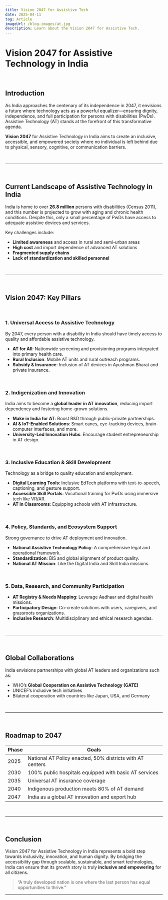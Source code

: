 ```yaml
---
title: Vision 2047 for Assistive Tech
date: 2025-04-11
tag: Article
imageUrl: /blog-images/at.jpg
description: Learn about the Vision 2047 for Assistive Tech.
---
```


# Vision 2047 for Assistive Technology in India

<br/>

## Introduction

As India approaches the centenary of its independence in 2047, it envisions a future where technology acts as a powerful equalizer—ensuring dignity, independence, and full participation for persons with disabilities (PwDs). Assistive Technology (AT) stands at the forefront of this transformative agenda.

**Vision 2047** for Assistive Technology in India aims to create an inclusive, accessible, and empowered society where no individual is left behind due to physical, sensory, cognitive, or communication barriers.

<br/>

---
<br/>

## Current Landscape of Assistive Technology in India

India is home to over **26.8 million** persons with disabilities (Census 2011), and this number is projected to grow with aging and chronic health conditions. Despite this, only a small percentage of PwDs have access to adequate assistive devices and services.

Key challenges include:
- **Limited awareness** and access in rural and semi-urban areas
- **High cost** and import dependence of advanced AT solutions
- **Fragmented supply chains**
- **Lack of standardization and skilled personnel**

<br/>

---
<br/>

## Vision 2047: Key Pillars
<br/>

### 1. **Universal Access to Assistive Technology**

By 2047, every person with a disability in India should have timely access to quality and affordable assistive technology.

- **AT for All**: Nationwide screening and provisioning programs integrated into primary health care.
- **Rural Inclusion**: Mobile AT units and rural outreach programs.
- **Subsidy & Insurance**: Inclusion of AT devices in Ayushman Bharat and private insurance.
<br/>

### 2. **Indigenization and Innovation**

India aims to become a **global leader in AT innovation**, reducing import dependency and fostering home-grown solutions.

- **Make in India for AT**: Boost R&D through public-private partnerships.
- **AI & IoT-Enabled Solutions**: Smart canes, eye-tracking devices, brain-computer interfaces, and more.
- **University-Led Innovation Hubs**: Encourage student entrepreneurship in AT design.
<br/>

### 3. **Inclusive Education & Skill Development**

Technology as a bridge to quality education and employment.

- **Digital Learning Tools**: Inclusive EdTech platforms with text-to-speech, captioning, and gesture support.
- **Accessible Skill Portals**: Vocational training for PwDs using immersive tech like VR/AR.
- **AT in Classrooms**: Equipping schools with AT infrastructure.
<br/>

### 4. **Policy, Standards, and Ecosystem Support**

Strong governance to drive AT deployment and innovation.

- **National Assistive Technology Policy**: A comprehensive legal and operational framework.
- **Standardization**: BIS and global alignment of product quality.
- **National AT Mission**: Like the Digital India and Skill India missions.
<br/>

### 5. **Data, Research, and Community Participation**

- **AT Registry & Needs Mapping**: Leverage Aadhaar and digital health missions.
- **Participatory Design**: Co-create solutions with users, caregivers, and grassroots organizations.
- **Inclusive Research**: Multidisciplinary and ethical research agendas.
<br/>

---
<br/>

## Global Collaborations

India envisions partnerships with global AT leaders and organizations such as:
- WHO’s **Global Cooperation on Assistive Technology (GATE)**
- UNICEF’s inclusive tech initiatives
- Bilateral cooperation with countries like Japan, USA, and Germany
<br/>

---
<br/>

## Roadmap to 2047

| Phase | Goals |
|-------|-------|
| 2025 | National AT Policy enacted, 50% districts with AT centers |
| 2030 | 100% public hospitals equipped with basic AT services |
| 2035 | Universal AT insurance coverage |
| 2040 | Indigenous production meets 80% of AT demand |
| 2047 | India as a global AT innovation and export hub |
<br/>

---
<br/>

## Conclusion

Vision 2047 for Assistive Technology in India represents a bold step towards inclusivity, innovation, and human dignity. By bridging the accessibility gap through scalable, sustainable, and smart technologies, India can ensure that its growth story is truly **inclusive and empowering** for all citizens.

> “A truly developed nation is one where the last person has equal opportunities to thrive.”

---